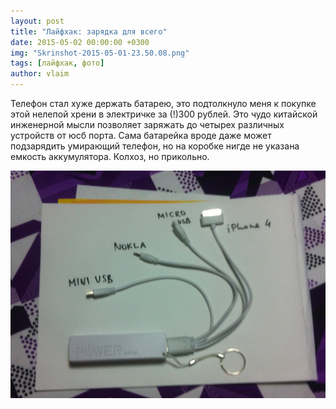 ```yaml
---
layout: post
title: "Лайфхак: зарядка для всего"
date: 2015-05-02 00:00:00 +0300
img: "Skrinshot-2015-05-01-23.50.08.png"
tags: [лайфхак, фото]
author: vlaim
---
```


Телефон стал хуже держать батарею, это подтолкнуло меня к покупке этой нелепой хрени в электричке за (!)300 рублей. Это чудо китайской инженерной мысли позволяет заряжать до четырех различных устройств от юсб порта. Сама батарейка вроде даже может подзарядить умирающий телефон, но на коробке нигде не указана емкость аккумулятора. Колхоз, но прикольно.

![Скриншот 2015-05-01 23.50.08](/assets/img/Skrinshot-2015-05-01-23.50.08.png)